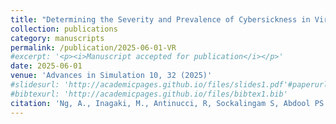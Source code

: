 ```yaml
---
title: "Determining the Severity and Prevalence of Cybersickness in Virtual Reality Simulations in Psychiatry"
collection: publications
category: manuscripts
permalink: /publication/2025-06-01-VR
#excerpt: '<p><i>Manuscript accepted for publication</i></p>'
date: 2025-06-01
venue: 'Advances in Simulation 10, 32 (2025)'
#slidesurl: 'http://academicpages.github.io/files/slides1.pdf'#paperurl: 'https://doi.org/10.1186/s41077-025-00358-y'
#bibtexurl: 'http://academicpages.github.io/files/bibtex1.bib'
citation: 'Ng, A., Inagaki, M., Antinucci, R, Sockalingam S, Abdool PS. Determining the severity and prevalence of cybersickness in virtual reality simulations in psychiatry. Advances in Simulation 10, 32 (2025). [https://doi.org/10.1186/s41077-025-00358-y](https://doi.org/10.1186/s41077-025-00358-y)'
---
```

